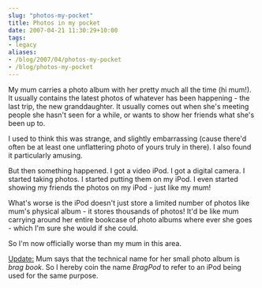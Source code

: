 ```yaml
---
slug: "photos-my-pocket"
title: Photos in my pocket
date: 2007-04-21 11:30:29+10:00
tags:
- legacy
aliases:
- /blog/2007/04/photos-my-pocket
- /blog/photos-my-pocket
---
```


My mum carries a photo album with her pretty much all the time (hi mum!). It usually contains the latest photos of whatever has been happening - the last trip, the new granddaughter. It usually comes out when she's meeting people she hasn't seen for a while, or wants to show her friends what she's been up to.

I used to think this was strange, and slightly embarrassing (cause there'd often be at least one unflattering photo of yours truly in there). I also found it particularly amusing.

But then something happened. I got a video iPod. I got a digital camera. I started taking photos. I started putting them on my iPod. I even started showing my friends the photos on my iPod - just like my mum!

What's worse is the iPod doesn't just store a limited number of photos like mum's physical album - it stores thousands of photos! It'd be like mum carrying around her entire bookcase of photo albums where ever she goes - which I'm sure she would if she could.

So I'm now officially worse than my mum in this area.

<u>Update:</u> Mum says that the technical name for her small photo album is <i>brag book</i>. So I hereby coin the name <i>BragPod</i> to refer to an iPod being used for the same purpose.<!--more-->
